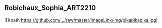 ## Robichaux_Sophia_ART2210
![](path https://github.com/.../raw/master/imageLink/img/pikapikapika.jpg)
